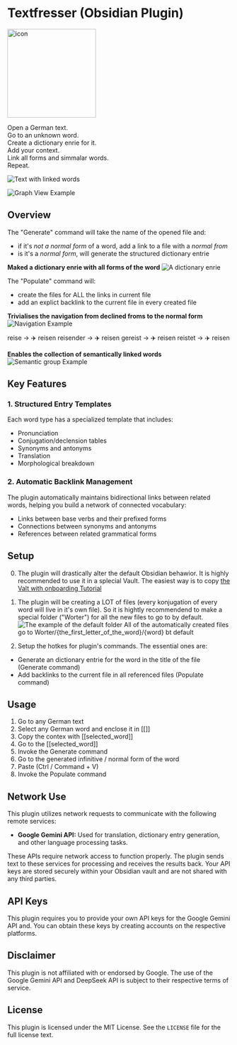 # Textfresser (Obsidian Plugin)

<img src="img/icon.png" alt="icon" width="200"/>

Open a German text.\
Go to an unknown word.\
Create a dictionary enrie for it.\
Add your context.\
Link all forms and simmalar words.\
Repeat.

![Text with linked words](img/new-text-and-links.png)

![Graph View Example](img/new-graph.png)

## Overview

The "Generate" command will take the name of the opened file and:

- if it's _not a normal form_ of a word, add a link to a file with a _normal from_
- is it's a _normal form_, will generate the structured dictionary entrie

**Maked a dictionary enrie with all forms of the word**
![A dictionary enrie](img/new-note.png)

The "Populate" command will:

- create the files for ALL the links in current file
- add an explict backlink to the current file in every created file

**Trivialises the navigation from declined froms to the normal form**  
![Navigation Example](img/navigation.png)

reise -> ✈️ reisen
reisender -> ✈️ reisen
gereist -> ✈️ reisen
reistet -> ✈️ reisen

**Enables the collection of semantically linked words**
![Semantic group Example](img/explain-example.png)

## Key Features

### 1. Structured Entry Templates

Each word type has a specialized template that includes:

- Pronunciation
- Conjugation/declension tables
- Synonyms and antonyms
- Translation
- Morphological breakdown

### 2. Automatic Backlink Management

The plugin automatically maintains bidirectional links between related words, helping you build a network of connected vocabulary:

- Links between base verbs and their prefixed forms
- Connections between synonyms and antonyms
- References between related grammatical forms

## Setup

0. The plugin will drastically alter the default Obsidian behawior. It is highly recommended to use it in a splecial Vault. The easiest way is to copy [the Valt with onboarding Tutorial](https://github.com/clockblocker/Textfresser_vault)

1. The plugin will be creating a LOT of files (every konjugation of every word will live in it's own file). So it is hightly recommendend to make a special folder ("Worter") for all the new files to go to by default.
   ![The example of the default folder](img/worter.png)
   All of the automatically created files go to Worter/{the_first_letter_of_the_word}/{word} bt default

2. Setup the hotkes for plugin's commands. The essential ones are:

- Generate an dictionary entrie for the word in the title of the file (Generate command)
- Add backlinks to the current file in all referenced files (Populate command)

## Usage

1. Go to any German text
2. Select any German word and enclose it in [[]]
3. Copy the contex with [[selected_word]]
4. Go to the [[selected_word]]
5. Invoke the Generate command
6. Go to the generated infinitive / normal form of the word
7. Paste (Ctrl / Command + V)
8. Invoke the Populate command

## Network Use

This plugin utilizes network requests to communicate with the following remote services:

- **Google Gemini API:** Used for translation, dictionary entry generation, and other language processing tasks.

These APIs require network access to function properly. The plugin sends text to these services for processing and receives the results back. Your API keys are stored securely within your Obsidian vault and are not shared with any third parties.

## API Keys

This plugin requires you to provide your own API keys for the Google Gemini API and. You can obtain these keys by creating accounts on the respective platforms.

## Disclaimer

This plugin is not affiliated with or endorsed by Google. The use of the Google Gemini API and DeepSeek API is subject to their respective terms of service.

## License

This plugin is licensed under the MIT License. See the `LICENSE` file for the full license text.

